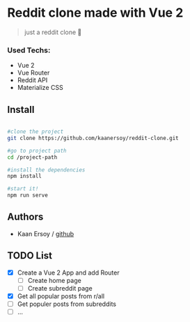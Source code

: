 # Reddit clone made with Vue 2

> just a reddit clone 🐶

### Used Techs:

- Vue 2
- Vue Router
- Reddit API
- Materialize CSS

## Install

```bash

#clone the project
git clone https://github.com/kaanersoy/reddit-clone.git

#go to project path
cd /project-path

#install the dependencies
npm install

#start it!
npm run serve

```

## Authors

- Kaan Ersoy / [github](https://github.com/kaanersoy)

## TODO List

- [x] Create a Vue 2 App and add Router
  - [ ] Create home page
  - [ ] Create subreddit page
- [x] Get all popular posts from r/all
- [ ] Get populer posts from subreddits
- [ ] ...
